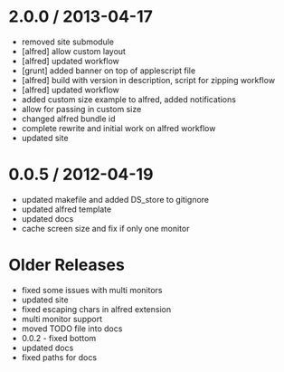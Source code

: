 
2.0.0 / 2013-04-17 
==================

  * removed site submodule
  * [alfred] allow custom layout
  * [alfred] updated workflow
  * [grunt] added banner on top of applescript file
  * [alfred] build with version in description, script for zipping workflow
  * [alfred] updated workflow
  * added custom size example to alfred, added notifications
  * allow for passing in custom size
  * changed alfred bundle id
  * complete rewrite and initial work on alfred workflow
  * updated site

0.0.5 / 2012-04-19 
==================

  * updated makefile and added DS_store to gitignore
  * updated alfred template
  * updated docs
  * cache screen size and fix if only one monitor

Older Releases
==============

  * fixed some issues with multi monitors
  * updated site
  * fixed escaping chars in alfred extension
  * multi monitor support
  * moved TODO file into docs
  * 0.0.2 - fixed bottom
  * updated docs
  * fixed paths for docs
